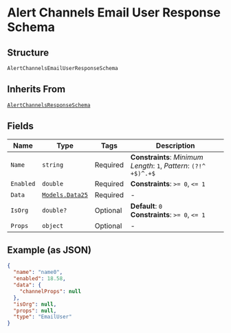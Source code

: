 
# Alert Channels Email User Response Schema

## Structure

`AlertChannelsEmailUserResponseSchema`

## Inherits From

[`AlertChannelsResponseSchema`](../../doc/models/alert-channels-response-schema.md)

## Fields

| Name | Type | Tags | Description |
|  --- | --- | --- | --- |
| `Name` | `string` | Required | **Constraints**: *Minimum Length*: `1`, *Pattern*: `(?!^ +$)^.+$` |
| `Enabled` | `double` | Required | **Constraints**: `>= 0`, `<= 1` |
| `Data` | [`Models.Data25`](../../doc/models/data-25.md) | Required | - |
| `IsOrg` | `double?` | Optional | **Default**: `0`<br>**Constraints**: `>= 0`, `<= 1` |
| `Props` | `object` | Optional | - |

## Example (as JSON)

```json
{
  "name": "name0",
  "enabled": 18.58,
  "data": {
    "channelProps": null
  },
  "isOrg": null,
  "props": null,
  "type": "EmailUser"
}
```

